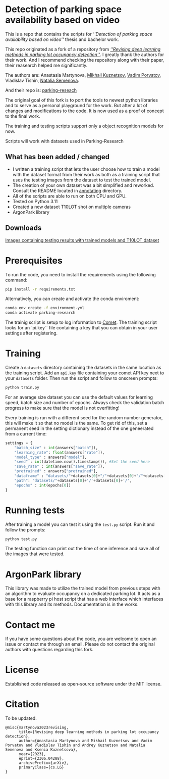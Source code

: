 # Detection of parking space availability based on video
This is a repo that contains the scripts for *''Detection of parking space availability based on video''* thesis and bachelor work.

This repo originated as a fork of a repository from [*''Revising deep learning methods in parking lot occupancy detection''*](https://arxiv.org/abs/2306.04288). I greatly thank the authors for their work. And I recommend checking the repository along with their paper, their reasearch helped me significantly.

The authors are:
Anastasia Martynova, [Mikhail Kuznetsov](https://github.com/mmkuznecov), [Vadim Porvatov](https://www.researchgate.net/profile/Vadim-Porvatov), Vladislav Tishin, [Natalia Semenova](https://www.researchgate.net/profile/Natalia-Semenova-7).

And their repo is: [parking-reseach](https://github.com/Eighonet/parking-research)

The original goal of this fork is to port the tools to newest python libraries and to serve as a personal playground  for the work. But after a lot of changes and modifications to the code. It is now used as a proof of concept to the final work.

The training and testing scripts support only a object recognition models for now.

Scripts will work with datasets used in Parking-Research

## What has been added / changed
- I written a training script that lets the user choose how to train a model with the dataset format from their work as both as a training script that uses the testing images from the dataset to test the trained model.
- The creation of your own dataset was a bit simplified and reworked. Consult the README located in [annotating](annotating/) directory.
- All of the scripts are able to run on both CPU and GPU.
- Tested on Python 3.11
- Created a new dataset T10LOT shot on multiple cameras
- ArgonPark library

## Downloads
[Images containing testing results with trained models and T10LOT dataset](https://drive.google.com/drive/folders/1Jvvc7PKZTQi63PJnOjMKW9x3qeNipSYl?usp=drive_link)

# Prerequisites

To run the code, you need to install the requirements using the following command:

```bash
pip install -r requirements.txt
```

Alternatively, you can create and activate the conda enviroment:

```bash
conda env create -f environment.yml
conda activate parking-research
```

The trainig script is setup to log information to [Comet](https://comet.com).
The training script looks for an `pi.key`` file containing a key that you can obtain in your user settings after registering.

# Training
Create a `datasets` directory containing the datasets in the same location as the training script. Add an `api.key` file containing your comet API key next to your `datasets` folder. Then run the script and follow to onscreen prompts:
```bash 
python train.py
```
For an average size dataset you can use the default values for learning speed, batch size and number of epochs. Always check the validation batch progress to make sure that the model is not overfitting! 

Every training is run with a different seed for the random number generator, this will make it so that no model is the same. To get rid of this, set a permanent seed in the setting dictionary instead of the one geneerated from a current time:
```python
settings = {
    "batch_size" : int(answers["batch"]),
    "learning_rate": float(answers["rate"]),
    "model_type" : answers["model"],
    "seed" : int(datetime.now().timestamp()), #Set the seed here
    "save_rate" : int(answers["save_rate"]),
    "pretrained" : answers["pretrained"],
    "dataframe" : "datasets/"+datasets[0]+"/"+datasets[0]+"/"+datasets[0]+"_dataframe.csv",
    "path": "datasets/"+datasets[0]+'/'+datasets[0]+'/',
    "epochs" : int(epochs[0])
}
```

# Running tests
After training a model you can test it using the `test.py` script. Run it and follow the prompts:
```bash 
python test.py
```
The testing function can print out the time of one inference and save all of the images that were tested.

# ArgonPark library

This library was made to utilize the trained model from previous steps with an algorithm to evaluate occupancy on a dedicated parking lot.
It acts as a base for a raspberry pi host script that has a web interface which interfaces with this library and its methods.
Documentation is in the works.

# Contact me

If you have some questions about the code, you are welcome to open an issue or contact me through an email. Please do not contact the original authors with questions regarding this fork.

# License

Established code released as open-source software under the MIT license.

# Citation

To be updated.

```
@misc{martynova2023revising,
      title={Revising deep learning methods in parking lot occupancy detection}, 
      author={Anastasia Martynova and Mikhail Kuznetsov and Vadim Porvatov and Vladislav Tishin and Andrey Kuznetsov and Natalia Semenova and Ksenia Kuznetsova},
      year={2023},
      eprint={2306.04288},
      archivePrefix={arXiv},
      primaryClass={cs.LG}
}
```
